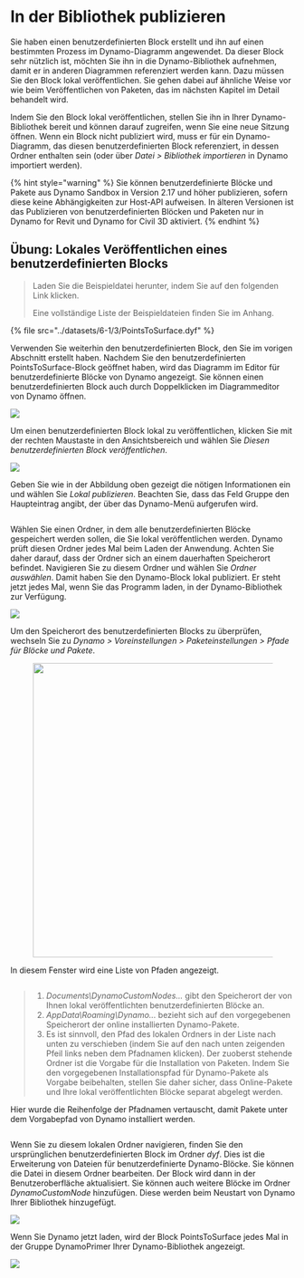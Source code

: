 # In der Bibliothek publizieren

Sie haben einen benutzerdefinierten Block erstellt und ihn auf einen bestimmten Prozess im Dynamo-Diagramm angewendet. Da dieser Block sehr nützlich ist, möchten Sie ihn in die Dynamo-Bibliothek aufnehmen, damit er in anderen Diagrammen referenziert werden kann. Dazu müssen Sie den Block lokal veröffentlichen. Sie gehen dabei auf ähnliche Weise vor wie beim Veröffentlichen von Paketen, das im nächsten Kapitel im Detail behandelt wird.

Indem Sie den Block lokal veröffentlichen, stellen Sie ihn in Ihrer Dynamo-Bibliothek bereit und können darauf zugreifen, wenn Sie eine neue Sitzung öffnen. Wenn ein Block nicht publiziert wird, muss er für ein Dynamo-Diagramm, das diesen benutzerdefinierten Block referenziert, in dessen Ordner enthalten sein (oder über _Datei > Bibliothek importieren_ in Dynamo importiert werden).

{% hint style="warning" %} Sie können benutzerdefinierte Blöcke und Pakete aus Dynamo Sandbox in Version 2.17 und höher publizieren, sofern diese keine Abhängigkeiten zur Host-API aufweisen. In älteren Versionen ist das Publizieren von benutzerdefinierten Blöcken und Paketen nur in Dynamo for Revit und Dynamo for Civil 3D aktiviert. {% endhint %}

## Übung: Lokales Veröffentlichen eines benutzerdefinierten Blocks

> Laden Sie die Beispieldatei herunter, indem Sie auf den folgenden Link klicken.
>
> Eine vollständige Liste der Beispieldateien finden Sie im Anhang.

{% file src="../datasets/6-1/3/PointsToSurface.dyf" %}

Verwenden Sie weiterhin den benutzerdefinierten Block, den Sie im vorigen Abschnitt erstellt haben. Nachdem Sie den benutzerdefinierten PointsToSurface-Block geöffnet haben, wird das Diagramm im Editor für benutzerdefinierte Blöcke von Dynamo angezeigt. Sie können einen benutzerdefinierten Block auch durch Doppelklicken im Diagrammeditor von Dynamo öffnen.

![](../images/6-1/3/publishcustomnodelocally01.jpg)

Um einen benutzerdefinierten Block lokal zu veröffentlichen, klicken Sie mit der rechten Maustaste in den Ansichtsbereich und wählen Sie _Diesen benutzerdefinierten Block veröffentlichen_.

![](../images/6-1/3/publishcustomnodeexercise-02.jpg)

Geben Sie wie in der Abbildung oben gezeigt die nötigen Informationen ein und wählen Sie _Lokal publizieren_. Beachten Sie, dass das Feld Gruppe den Haupteintrag angibt, der über das Dynamo-Menü aufgerufen wird.

<figure><img src="../../.gitbook/assets/publish_a_package.png" alt=""><figcaption></figcaption></figure>

Wählen Sie einen Ordner, in dem alle benutzerdefinierten Blöcke gespeichert werden sollen, die Sie lokal veröffentlichen werden. Dynamo prüft diesen Ordner jedes Mal beim Laden der Anwendung. Achten Sie daher darauf, dass der Ordner sich an einem dauerhaften Speicherort befindet. Navigieren Sie zu diesem Ordner und wählen Sie _Ordner auswählen_. Damit haben Sie den Dynamo-Block lokal publiziert. Er steht jetzt jedes Mal, wenn Sie das Programm laden, in der Dynamo-Bibliothek zur Verfügung.

![](../images/6-1/3/publishcustomnodeexercise-04.jpg)

Um den Speicherort des benutzerdefinierten Blocks zu überprüfen, wechseln Sie zu _Dynamo > Voreinstellungen > Paketeinstellungen > Pfade für Blöcke und Pakete_.

<figure><img src="../../.gitbook/assets/settings.png" alt="" width="520"><figcaption></figcaption></figure>

In diesem Fenster wird eine Liste von Pfaden angezeigt.

<figure><img src="../../.gitbook/assets/package-locations.png" alt=""><figcaption></figcaption></figure>

> 1. _Documents\\DynamoCustomNodes..._ gibt den Speicherort der von Ihnen lokal veröffentlichten benutzerdefinierten Blöcke an.
> 2. _AppData\\Roaming\\Dynamo..._ bezieht sich auf den vorgegebenen Speicherort der online installierten Dynamo-Pakete.
> 3. Es ist sinnvoll, den Pfad des lokalen Ordners in der Liste nach unten zu verschieben (indem Sie auf den nach unten zeigenden Pfeil links neben dem Pfadnamen klicken). Der zuoberst stehende Ordner ist die Vorgabe für die Installation von Paketen. Indem Sie den vorgegebenen Installationspfad für Dynamo-Pakete als Vorgabe beibehalten, stellen Sie daher sicher, dass Online-Pakete und Ihre lokal veröffentlichten Blöcke separat abgelegt werden.

Hier wurde die Reihenfolge der Pfadnamen vertauscht, damit Pakete unter dem Vorgabepfad von Dynamo installiert werden.

<figure><img src="../../.gitbook/assets/updated-package-locations.png" alt=""><figcaption></figcaption></figure>

Wenn Sie zu diesem lokalen Ordner navigieren, finden Sie den ursprünglichen benutzerdefinierten Block im Ordner _dyf_. Dies ist die Erweiterung von Dateien für benutzerdefinierte Dynamo-Blöcke. Sie können die Datei in diesem Ordner bearbeiten. Der Block wird dann in der Benutzeroberfläche aktualisiert. Sie können auch weitere Blöcke im Ordner _DynamoCustomNode_ hinzufügen. Diese werden beim Neustart von Dynamo Ihrer Bibliothek hinzugefügt.

![](../images/6-1/3/publishcustomnodeexercise-08.jpg)

Wenn Sie Dynamo jetzt laden, wird der Block PointsToSurface jedes Mal in der Gruppe DynamoPrimer Ihrer Dynamo-Bibliothek angezeigt.

![](../images/6-1/3/publishcustomnodeexercise-09.jpg)
